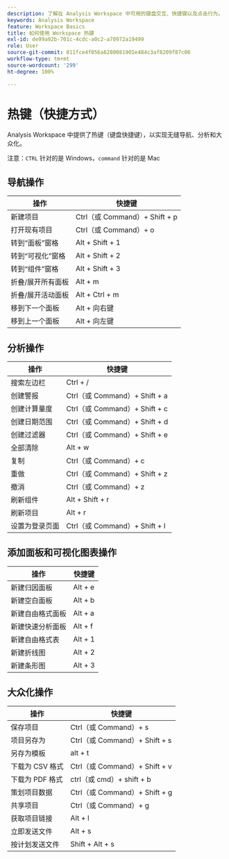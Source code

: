 ```yaml
---
description: 了解在 Analysis Workspace 中可用的键盘交互、快捷键以及点击行为。
keywords: Analysis Workspace
feature: Workspace Basics
title: 如何使用 Workspace 热键
exl-id: de99a92b-701c-4cdc-a0c2-a70972a19499
role: User
source-git-commit: 811fce4f056a6280081901e484c3af8209f87c06
workflow-type: tm+mt
source-wordcount: '299'
ht-degree: 100%

---
```


# 热键（快捷方式）

Analysis Workspace 中提供了热键（键盘快捷键），以实现无缝导航、分析和大众化。

注意：`CTRL` 针对的是 Windows，`command` 针对的是 Mac

## 导航操作

| 操作 | 快捷键 |
|---|---|
| 新建项目 | Ctrl（或 Command）+ Shift + p |
| 打开现有项目 | Ctrl（或 Command）+ o |
| 转到“面板”窗格 | Alt + Shift + 1 |
| 转到“可视化”窗格 | Alt + Shift + 2 |
| 转到“组件”窗格 | Alt + Shift + 3 |
| 折叠/展开所有面板 | Alt + m |
| 折叠/展开活动面板 | Alt + Ctrl + m |
| 移到下一个面板 | Alt + 向右键 |
| 移到上一个面板 | Alt + 向左键 |

## 分析操作

| 操作 | 快捷键 |
|---|---|
| 搜索左边栏 | Ctrl + / |
| 创建警报 | Ctrl（或 Command）+ Shift + a |
| 创建计算量度 | Ctrl（或 Command）+ Shift + c |
| 创建日期范围 | Ctrl（或 Command）+ Shift + d |
| 创建过滤器 | Ctrl（或 Command）+ Shift + e |
| 全部清除 | Alt + w |
| 复制 | Ctrl（或 Command）+ c |
| 重做 | Ctrl（或 Command）+ Shift + z |
| 撤消 | Ctrl（或 Command）+ z |
| 刷新组件 | Alt + Shift + r |
| 刷新项目 | Alt + r |
| 设置为登录页面 | Ctrl（或 Command）+ Shift + l |

## 添加面板和可视化图表操作

| 操作 | 快捷键 |
|---|---|
| 新建归因面板 | Alt + e |
| 新建空白面板 | Alt + b |
| 新建自由格式面板 | Alt + a |
| 新建快速分析面板 | Alt + f |
| 新建自由格式表 | Alt + 1 |
| 新建折线图 | Alt + 2 |
| 新建条形图 | Alt + 3 |

## 大众化操作

| 操作 | 快捷键 |
|---|---|
| 保存项目 | Ctrl（或 Command）+ s |
| 项目另存为 | Ctrl（或 Command）+ Shift + s |
| 另存为模板 | alt + t |
| 下载为 CSV 格式 | Ctrl（或 Command）+ Shift + v |
| 下载为 PDF 格式 | ctrl（或 cmd）+ shift + b |
| 策划项目数据 | Ctrl（或 Command）+ Shift + g |
| 共享项目 | Ctrl（或 Command）+ g |
| 获取项目链接 | Alt + l |
| 立即发送文件 | Alt + s |
| 按计划发送文件 | Shift + Alt + s |
